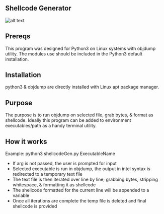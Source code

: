 ## Shellcode Generator
![alt text](https://github.com/ngimb64/Shellcode-Generator/blob/main/ShellcodeGen.png?raw=true)

## Prereqs
This program was designed for Python3 on Linux systems with objdump utility.
The modules use should be included in the Python3 default installation.

## Installation
python3 & objdump are directly installed with Linux apt package manager.

## Purpose
The purpose is to run objdump on selected file, grab bytes, & format as shellcode.
Ideally this program can be added to environment executables/path as a handy terminal utility.

## How it works
Example: python3 shellcodeGen.py ExecutableName
- If arg is not passed, the user is prompted for input
- Selected executable is run in objdump, the output in intel syntax is redirected to a temporary text file
- The text file is then iterated over line by line; grabbing bytes, stripping whitespace, & formatting it as shellcode
- The shellcode formatted for the current line will be appended to a variable
- Once all iterations are complete the temp file is deleted and final shellcode is provided
